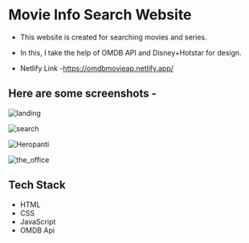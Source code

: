# Movie Info Search Website



* This website is created for searching movies and series. 

* In this, I take the help of OMDB API and Disney+Hotstar for design.

* Netlify Link -https://omdbmovieap.netlify.app/

## Here are some screenshots -

![landing](https://snipboard.io/Ao1he6.jpg)

![search](https://snipboard.io/8p57zM.jpg)

![Heropanti](https://snipboard.io/zAsOeX.jpg)

![the_office](https://snipboard.io/ydYMze.jpg)

## Tech Stack

* HTML
* CSS
* JavaScript
* OMDB Api
